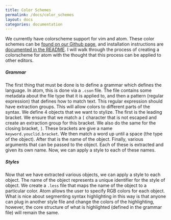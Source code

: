 ```yaml
---
title: Color Schemes
permalink: /docs/color_schemes
layout: docs
categories: documentation
---
```

We currently have colorscheme support for vim and atom.
These color schemes can be [found on our Github page](https://github.com/YouClid/youclid/colors), and installation instructions are [documented in the README](https://github.com/YouClid/youclid/blob/master/README.md).
I will walk through the process of creating a colorscheme for atom with the thought that this process can be applied to other editors.

##### Grammar

The first thing that must be done is to define a grammar which defines the language.
In atom, this is done via a `.cson` file.
The file contains some metadata about the file type that it is applied to, and then a pattern (regular expression) that defines how to match text.
This regular expression should have extraction groups.
This will allow colors to different parts of the syntax.
We define 4 objects that we want to stylize.
The first is the leading bracket.
We ensure that we match a `[` character that is not escaped and create an extraction group for this bracket.
We also do the same for the closing bracket, `]`.
These brackets are give a name `keyword.youclid.bracket`.
We then match a word up until a space (the type of the object).
After that is the name of the object.
Finally, various arguments that can be passed to the object.
Each of these is extracted and given its own name.
Now, we can apply a style to each of these names.

##### Styles

Now that we have extracted various objects, we can apply a style to each object.
The name of the object represents a unique identifier for the style of object.
We create a `.less` file that maps the name of the object to a particular color.
Atom allows the user to specify RGB colors for each object.
What is nice about segmenting syntax highlighting in this way is that anyone can plug in another style file and change the colors of the highlighting, however, the core structure of what is highlighted (defined in the grammar file) will remain the same.
